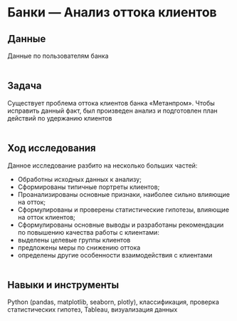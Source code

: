 # Банки — Анализ оттока клиентов

## Данные
Данные по пользователям банка<br><br>

## Задача
Существует проблема оттока клиентов банка «Метанпром». Чтобы исправить данный факт, был произведен анализ и подготовлен план действий по удержанию клиентов<br><br>

## Ход исследования
Данное исследование разбито на несколько больших частей:

- Обработны исходных данных к анализу;
- Сформированы типичные портреты клиентов;
- Проанализированы основные признаки, наиболее сильно влияющие на отток;
- Сформулированы и проверены статистические гипотезы, влияющие на отток клиентов;
- Сформулированы основные выводы и разработаны рекомендации по повышению качества работы с клиентами:
 - выделены целевые группы клиентов
 - предложены меры по снижению оттока
 - определены другие особенности взаимодействия с клиентами<br><br>

## Навыки и инструменты
Python (pandas, matplotlib, seaborn, plotly), классификация, проверка статистических гипотез, Tableau, визуализация данных

